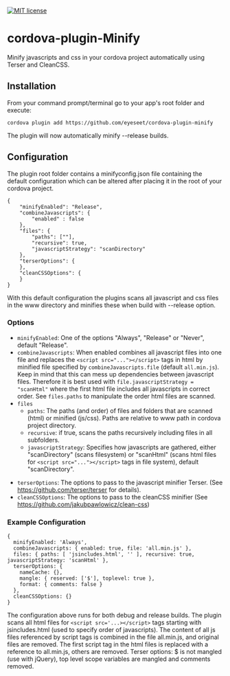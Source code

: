 
[![MIT license](http://img.shields.io/badge/license-MIT-brightgreen.svg)](http://opensource.org/licenses/MIT)

# cordova-plugin-Minify
Minify javascripts and css in your cordova project automatically using Terser and CleanCSS.

## Installation
From your command prompt/terminal go to your app's root folder and execute:

`cordova plugin add https://github.com/eyeseet/cordova-plugin-minify`

The plugin will now automatically minify --release builds.

## Configuration
The plugin root folder contains a minifyconfig.json file containing the default configuration which can be altered after placing it in the root of your cordova project.

```
{
	"minifyEnabled": "Release",
	"combineJavascripts": {
		"enabled" : false
	},
	"files": {
		"paths": [""],
		"recursive": true,
		"javascriptStrategy": "scanDirectory"
	},
	"terserOptions": { 
	},
	"cleanCSSOptions": {
	}
}
```
With this default configuration the plugins scans all javascript and css files in the www directory and minifies these when build with --release option.

### Options
* `minifyEnabled`: One of the options "Always", "Release" or "Never", default "Release".
* `combineJavascripts`: When enabled combines all javascript files into one file and replaces the `<script src="..."></script>` tags in html by minified file specified by `combineJavascripts.file` (default `all.min.js`).
Keep in mind that this can mess up dependencies between javascript files. Therefore it is best used with `file.javascriptStrategy = "scanHtml"` where the first html file includes all javascripts in correct order.
See `files.paths` to manipulate the order html files are scanned.
* `files`
  * `paths`: The paths (and order) of files and folders that are scanned (html) or  minified (js/css). Paths are relative to www path in cordova project directory.
  *  `recursive`: if true, scans the paths recursively including files in all subfolders.
  * `javascriptStrategy`: Specifies how javascripts are gathered, either "scanDirectory" (scans filesystem) or "scanHtml" (scans html files for `<script src="..."></script>` tags in file system), default "scanDirectory".
- `terserOptions`: The options to pass to the javascript minifier Terser. (See https://github.com/terser/terser for details).
- `cleanCSSOptions`: The options to pass to the cleanCSS minifier (See https://github.com/jakubpawlowicz/clean-css)

### Example Configuration
```
{
  minifyEnabled: 'Always',
  combineJavascripts: { enabled: true, file: 'all.min.js' },
  files: { paths: [ 'jsincludes.html', '' ], recursive: true, javascriptStrategy: 'scanHtml' },
  terserOptions: {
    nameCache: {},
    mangle: { reserved: ['$'], toplevel: true },
    format: { comments: false }
  },
  cleanCSSOptions: {}
}
```
The configuration above runs for both debug and release builds. The plugin scans all html files for `<script src='...></script>` tags starting with jsincludes.html (used to specify order of javascripts). The content of all js files referenced by script tags is combined in the file all.min.js, and original files are removed. The first script tag in the html files is replaced with a reference to all.min.js, others are removed. Terser options: $ is not mangled (use with jQuery), top level scope variables are mangled and comments removed.
